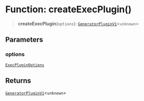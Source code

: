 # Function: createExecPlugin()

> **createExecPlugin**(`options`): [`GeneratorPluginV1`](../../generator/interfaces/GeneratorPluginV1.md)\<`unknown`\>

## Parameters

### options

[`ExecPluginOptions`](../interfaces/ExecPluginOptions.md)

## Returns

[`GeneratorPluginV1`](../../generator/interfaces/GeneratorPluginV1.md)\<`unknown`\>
